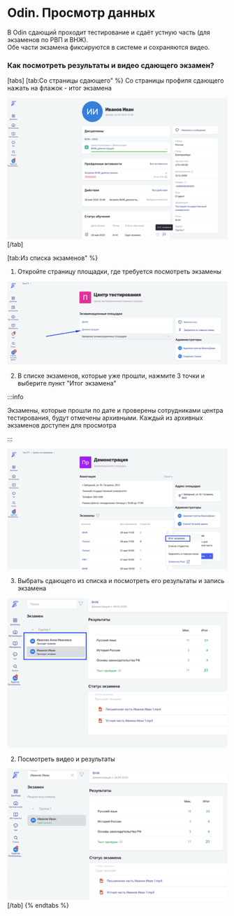# Odin. Просмотр данных

В  Odin сдающий проходит тестирование и сдаёт устную часть (для экзаменов по РВП и ВНЖ). \
Обе части экзамена фиксируются в системе и сохраняются видео.

### Как посмотреть результаты и видео сдающего экзамен?

[tabs]
[tab:Со страницы сдающего" %}
Со страницы профиля сдающего нажать на флажок - итог экзамена

![](<.gitbook/assets/image (9).png>)
[/tab]

[tab:Из списка экзаменов" %}
1. Откройте страницу площадки, где требуется посмотреть экзамены

![](<.gitbook/assets/image (6).png>)

2. В списке экзаменов, которые уже прошли, нажмите 3 точки и выберите пункт "Итог экзамена"

:::info

Экзамены, которые прошли по дате и проверены сотрудниками центра тестирования, будут отмечены архивными. Каждый из архивных экзаменов доступен для просмотра

:::

![](<.gitbook/assets/image (7).png>)

3. Выбрать сдающего из списка и посмотреть его результаты и запись экзамена

![](<.gitbook/assets/image (8).png>)

2. Посмотреть видео и результаты

![](<.gitbook/assets/image (10).png>)
[/tab]
{% endtabs %}
